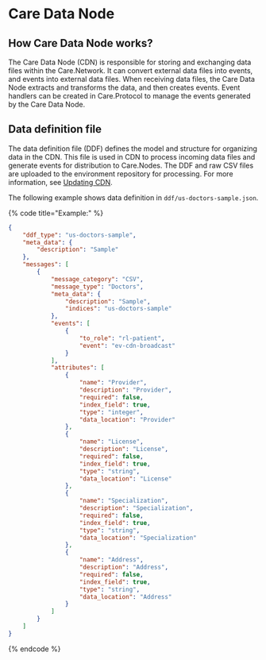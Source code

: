 # Care Data Node

## How Care Data Node works?

The Care Data Node (CDN) is responsible for storing and exchanging data files within the Care.Network. It can convert external data files into events, and events into external data files. When receiving data files, the Care Data Node extracts and transforms the data, and then creates events. Event handlers can be created in Care.Protocol to manage the events generated by the Care Data Node.

## Data definition file

The data definition file (DDF) defines the model and structure for organizing data in the CDN. This file is used in CDN to process incoming data files and generate events for distribution to Care.Nodes. The DDF and raw CSV files are uploaded to the environment repository for processing. For more information, see [Updating CDN](../test-and-publish/publishing-the-protocol.md#update-cdn).

The following example shows data definition in `ddf/us-doctors-sample.json`.

{% code title="Example:" %}
```json
{
    "ddf_type": "us-doctors-sample",
    "meta_data": {
        "description": "Sample"
    },
    "messages": [
        {
            "message_category": "CSV",
            "message_type": "Doctors",
            "meta_data": {
                "description": "Sample",
                "indices": "us-doctors-sample"
            },
            "events": [
                {
                    "to_role": "rl-patient",
                    "event": "ev-cdn-broadcast"
                }
            ],
            "attributes": [
                {
                    "name": "Provider",
                    "description": "Provider",
                    "required": false,
                    "index_field": true,
                    "type": "integer",
                    "data_location": "Provider"
                },
                {
                    "name": "License",
                    "description": "License",
                    "required": false,
                    "index_field": true,
                    "type": "string",
                    "data_location": "License"
                },
                {
                    "name": "Specialization",
                    "description": "Specialization",
                    "required": false,
                    "index_field": true,
                    "type": "string",
                    "data_location": "Specialization"
                },
                {
                    "name": "Address",
                    "description": "Address",
                    "required": false,
                    "index_field": true,
                    "type": "string",
                    "data_location": "Address"
                }
            ]
        }
    ]
}
```
{% endcode %}
